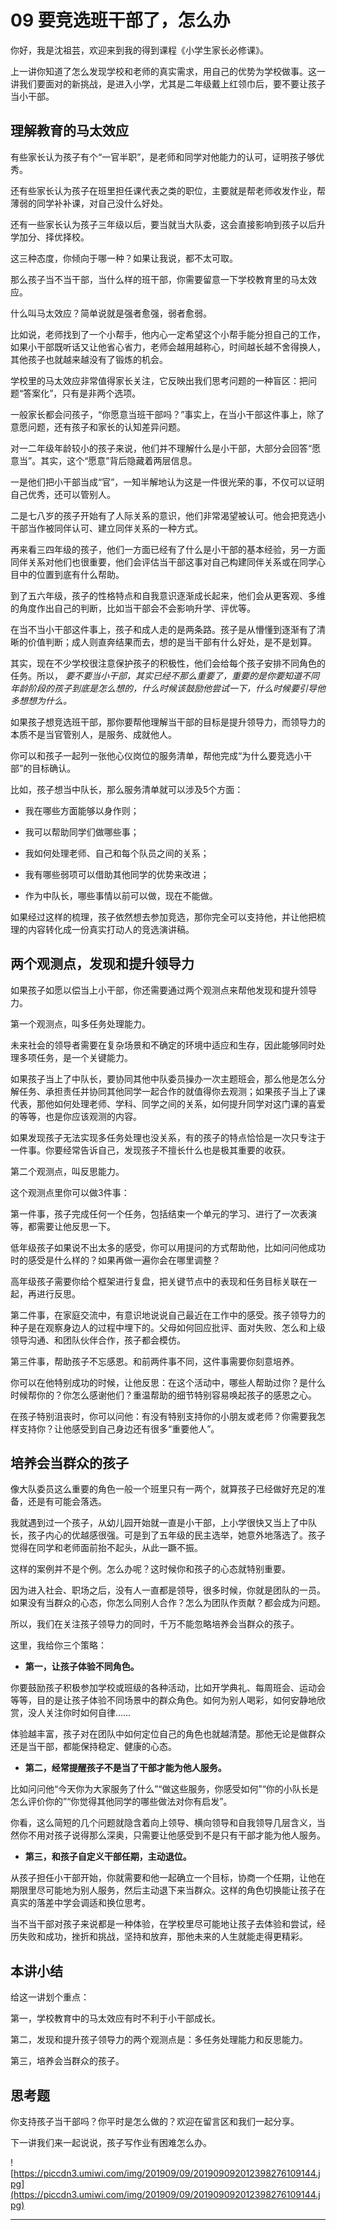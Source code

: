 # 09 要竞选班干部了，怎么办

你好，我是沈祖芸，欢迎来到我的得到课程《小学生家长必修课》。

上一讲你知道了怎么发现学校和老师的真实需求，用自己的优势为学校做事。这一讲我们要面对的新挑战，是进入小学，尤其是二年级戴上红领巾后，要不要让孩子当小干部。

## 理解教育的马太效应

有些家长认为孩子有个“一官半职”，是老师和同学对他能力的认可，证明孩子够优秀。

还有些家长认为孩子在班里担任课代表之类的职位，主要就是帮老师收发作业，帮薄弱的同学补补课，对自己没什么好处。

还有一些家长认为孩子三年级以后，要当就当大队委，这会直接影响到孩子以后升学加分、择优择校。

这三种态度，你倾向于哪一种？如果让我说，都不太可取。

那么孩子当不当干部，当什么样的班干部，你需要留意一下学校教育里的马太效应。

什么叫马太效应？简单说就是强者愈强，弱者愈弱。

比如说，老师找到了一个小帮手，他内心一定希望这个小帮手能分担自己的工作，如果小干部既听话又让他省心省力，老师会越用越称心，时间越长越不舍得换人，其他孩子也就越来越没有了锻炼的机会。

学校里的马太效应非常值得家长关注，它反映出我们思考问题的一种盲区：把问题“答案化”，只有是非两个选项。

一般家长都会问孩子，“你愿意当班干部吗？”事实上，在当小干部这件事上，除了意愿问题，还有孩子和家长的认知差异问题。

对一二年级年龄较小的孩子来说，他们并不理解什么是小干部，大部分会回答“愿意当”。其实，这个“愿意”背后隐藏着两层信息。

一是他们把小干部当成“官”，一知半解地认为这是一件很光荣的事，不仅可以证明自己优秀，还可以管别人。

二是七八岁的孩子开始有了人际关系的意识，他们非常渴望被认可。他会把竞选小干部当作被同伴认可、建立同伴关系的一种方式。

再来看三四年级的孩子，他们一方面已经有了什么是小干部的基本经验，另一方面同伴关系对他们也很重要，他们会评估当干部这事对自己构建同伴关系或在同学心目中的位置到底有什么帮助。

到了五六年级，孩子的性格特点和自我意识逐渐成长起来，他们会从更客观、多维的角度作出自己的判断，比如当干部会不会影响升学、评优等。

在当不当小干部这件事上，孩子和成人走的是两条路。孩子是从懵懂到逐渐有了清晰的价值判断；成人则直奔结果而去，想的是当干部有什么好处，是不是划算。

其实，现在不少学校很注意保护孩子的积极性，他们会给每个孩子安排不同角色的任务。所以， *要不要当小干部，其实已经不那么重要了，重要的是你要知道不同年龄阶段的孩子到底是怎么想的，什么时候该鼓励他尝试一下，什么时候要引导他多想想为什么。*

如果孩子想竞选班干部，那你要帮他理解当干部的目标是提升领导力，而领导力的本质不是当官管别人，是服务、成就他人。

你可以和孩子一起列一张他心仪岗位的服务清单，帮他完成“为什么要竞选小干部”的目标确认。

比如，孩子想当中队长，那么服务清单就可以涉及5个方面：

* 我在哪些方面能够以身作则；

* 我可以帮助同学们做哪些事；

* 我如何处理老师、自己和每个队员之间的关系；

* 我有哪些弱项可以借助其他同学的优势来改进；

* 作为中队长，哪些事情以前可以做，现在不能做。

如果经过这样的梳理，孩子依然想去参加竞选，那你完全可以支持他，并让他把梳理的内容转化成一份真实打动人的竞选演讲稿。

## 两个观测点，发现和提升领导力

如果孩子如愿以偿当上小干部，你还需要通过两个观测点来帮他发现和提升领导力。

第一个观测点，叫多任务处理能力。

未来社会的领导者需要在复杂场景和不确定的环境中适应和生存，因此能够同时处理多项任务，是一个关键能力。

如果孩子当上了中队长，要协同其他中队委员操办一次主题班会，那么他是怎么分解任务、承担责任并协同其他同学一起合作的就值得你去观测；如果孩子当上了课代表，那他如何处理老师、学科、同学之间的关系，如何提升同学对这门课的喜爱的等等，也是你应该观测的内容。

如果发现孩子无法实现多任务处理也没关系，有的孩子的特点恰恰是一次只专注于一件事。你要经常告诉自己，发现孩子不擅长什么也是极其重要的收获。

第二个观测点，叫反思能力。

这个观测点里你可以做3件事：

第一件事，孩子完成任何一个任务，包括结束一个单元的学习、进行了一次表演等，都需要让他反思一下。

低年级孩子如果说不出太多的感受，你可以用提问的方式帮助他，比如问问他成功时的感受是什么样的？如果再做一遍你会在哪里调整？

高年级孩子需要你给个框架进行复盘，把关键节点中的表现和任务目标关联在一起，再进行反思。

第二件事，在家庭交流中，有意识地说说自己最近在工作中的感受。孩子领导力的种子是在观察身边人的过程中埋下的。父母如何回应批评、面对失败、怎么和上级领导沟通、和团队伙伴合作，孩子都会模仿。

第三件事，帮助孩子不忘感恩。和前两件事不同，这件事需要你刻意培养。

你可以在他特别成功的时候，让他反思：在这个活动中，哪些人帮助过你？是什么时候帮你的？你怎么感谢他们？重温帮助的细节特别容易唤起孩子的感恩之心。

在孩子特别沮丧时，你可以问他：有没有特别支持你的小朋友或老师？你需要我怎样支持你？让他感受到自己身边还有很多“重要他人”。

## 培养会当群众的孩子

像大队委员这么重要的角色一般一个班里只有一两个，就算孩子已经做好充足的准备，还是有可能会落选。

我就遇到过一个孩子，从幼儿园开始就一直是小干部，上小学很快又当上了中队长，孩子内心的优越感很强。可是到了五年级的民主选举，她意外地落选了。孩子觉得在同学和老师面前抬不起头，从此一蹶不振。

这样的案例并不是个例。怎么办呢？这时候你和孩子的心态就特别重要。

因为进入社会、职场之后，没有人一直都是领导，很多时候，你就是团队的一员。如果没有当群众的心态，你怎么同别人合作？怎么为团队作贡献？都会成为问题。

所以，我们在关注孩子领导力的同时，千万不能忽略培养会当群众的孩子。

这里，我给你三个策略：

* **第一，让孩子体验不同角色。** 

你要鼓励孩子积极参加学校或班级的各种活动，比如开学典礼、每周班会、运动会等等，目的是让孩子体验不同场景中的群众角色。如何为别人喝彩，如何安静地欣赏，没人关注你时如何自律……

体验越丰富，孩子对在团队中如何定位自己的角色也就越清楚。那他无论是做群众还是当干部，都能保持稳定、健康的心态。

* **第二，经常提醒孩子不是当了干部才能为他人服务。** 

比如问问他“今天你为大家服务了什么”“做这些服务，你感受如何”“你的小队长是怎么评价你的”“你觉得其他同学的哪些做法对你有启发”。

你看，这么简短的几个问题就隐含着向上领导、横向领导和自我领导几层含义，当然你不用对孩子说得那么深奥，只需要让他感受到不是只有干部才能为他人服务。

* **第三，和孩子自定义干部任期，主动退位。** 

从孩子担任小干部开始，你就需要和他一起确立一个目标，协商一个任期，让他在期限里尽可能地为别人服务，然后主动退下来当群众。这样的角色切换能让孩子在真实的落差中学会调适和换位思考。

当不当干部对孩子来说都是一种体验，在学校里尽可能地让孩子去体验和尝试，经历失败和成功，挫折和挑战，坚持和放弃，那他未来的人生就能走得更精彩。

## 本讲小结

给这一讲划个重点：

第一，学校教育中的马太效应有时不利于小干部成长。

第二，发现和提升孩子领导力的两个观测点是：多任务处理能力和反思能力。

第三，培养会当群众的孩子。

## 思考题

你支持孩子当干部吗？你平时是怎么做的？欢迎在留言区和我们一起分享。

下一讲我们来一起说说，孩子写作业有困难怎么办。

![https://piccdn3.umiwi.com/img/201909/09/201909092012398276109144.jpg](https://piccdn3.umiwi.com/img/201909/09/201909092012398276109144.jpg)

---
